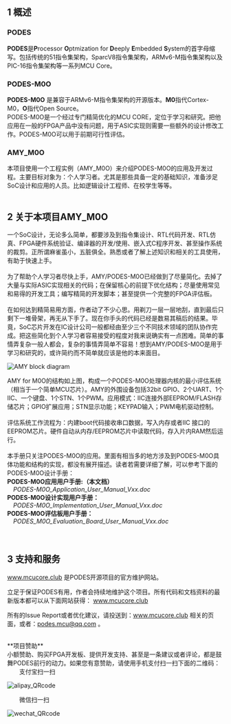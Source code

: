 ## 1	概述

### PODES
**PODES**是**P**rocessor **O**ptmization for **D**eeply **E**mbedded **S**ystem的首字母缩写。包括传统的51指令集架构，SparcV8指令集架构，ARMv6-M指令集架构以及PIC-16指令集架构等一系列MCU Core。<br>
### PODES-M0O
**PODES-M0O** 是兼容于ARMv6-M指令集架构的开源版本。**M0**指代Cortex-M0，**O**指代Open Source。<br>
PODES-M0O是一个经过专门精简优化的MCU CORE，定位于学习和研究。把他应用在一般的FPGA产品中没有问题，用于ASIC实现则需要一些额外的设计修改工作。PODES-M0O可以用于前期可行性评估。<br>
### AMY_M0O 
本项目使用一个工程实例（AMY_M0O）来介绍PODES-M0O的应用及开发过程。主要目标对象为：个人学习者。尤其是那些具备一定的基础知识，准备涉足SoC设计和应用的人员。比如逻辑设计工程师、在校学生等等。<br>
<br>
## 2	关于本项目AMY_M0O
一个SoC设计，无论多么简单，都要涉及到指令集设计、RTL代码开发、RTL仿真、FPGA硬件系统验证、编译器的开发/使用、嵌入式C程序开发、甚至操作系统的裁剪。正所谓麻雀虽小，五脏俱全。熟悉或者了解上述知识和相关的工具使用，有助于快速上手。
<br><br>
为了帮助个人学习者尽快上手，AMY/PODES-M0O已经做到了尽量简化。去掉了大量与实际ASIC实现相关的代码；在保留核心的前提下优化结构；尽量使用常见和易得的开发工具；编写精简的开发脚本；甚至提供一个完整的FPGA评估板。
<br><br>
在如何达到精简易用方面，作者动了不少心思。用剃刀一层一层地刮，直到最后只剩下一堆骨架，再无从下手了。现在你手头的代码已经是数易其稿后的结果。毕竟，SoC芯片开发在IC设计公司一般都经由至少三个不同技术领域的团队协作完成。把这些简化到个人学习者容易接受的程度对我来说确实有一点困难。简单的事情弄复杂一般人都会，复杂的事情弄简单不容易！想到AMY/PODES-M0O是用于学习和研究的，或许简约而不简单就应该是他的本来面目。
<br>

![](https://github.com/sunyata000/AMY_MCU/blob/master/images/AMY_diagram.png?raw=true "AMY block diagram") <br>

AMY for M0O的结构如上图，构成一个PODES-M0O处理器内核的最小评估系统（相当于一个简单MCU芯片）。AMY的外围设备包括32bit GPIO、2个UART、1个IIC、一个键盘、1个STN、1个PWM。应用模式：IIC连接外部EEPROM/FLASH存储芯片；GPIO扩展应用；STN显示功能；KEYPAD输入；PWM电机驱动控制。
<br><br>
评估系统工作流程为：内建boot代码接收串口数据，写入内存或者IIC 接口的EEPROM芯片。硬件自动从内存/EEPROM芯片中读取代码，存入片内RAM然后运行。
<br><br>
本手册只关注PODES-M0O的应用。里面有相当多的地方涉及到PODES-M0O具体功能和结构的实现，都没有展开描述。读者若需要详细了解，可以参考下面的PODES-M0O设计手册：<br>
**PODES-M0O应用用户手册:（本文档）**<br>
*&emsp;PODES-M0O_Application_User_Manual_Vxx.doc*<br>
**PODES-M0O设计实现用户手册：**<br>
*&emsp;PODES-M0O_Implementation_User_Manual_Vxx.doc*<br>
**PODES-M0O评估板用户手册：**<br>
*&emsp;PODES_M0O_Evaluation_Board_User_Manual_Vxx.doc*
<br>
<br>
<br>
## 3	支持和服务

www.mcucore.club 是PODES开源项目的官方维护网站。

立足于保证PODES有用，作者会持续地维护这个项目。所有代码和文档资料的最新版本都可以从下面网站获得：
www.mcucore.club

所有的Issue Report或者优化建议，请投送到：www.mcucore.club 相关的页面，或者：podes.mcu@qq.com 。

<br>
**项目赞助**<br>
小额赞助、购买FPGA开发板、提供开发支持、甚至是一条建议或者评论，都是鼓舞PODES前行的动力。如果您有意赞助，请使用手机支付扫一扫下面的二维码：<br>
&emsp;&emsp;支付宝扫一扫
<br> 

![alipay_QRcode](https://github.com/sunyata000/AMY_MCU/blob/master/images/alipay.jpg?raw=true "支付宝打赏")
<br>

&emsp;&emsp;微信扫一扫 
<br>

![wechat_QRcode](https://github.com/sunyata000/AMY_MCU/blob/master/images/wechat.jpg?raw=true "微信打赏") 
<br>

<br><br>
<br> 
